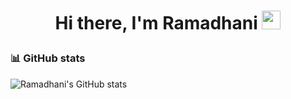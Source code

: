 # <p align="center">Hi there, I'm Ramadhani <img src="https://raw.githubusercontent.com/MartinHeinz/MartinHeinz/master/wave.gif" width="30" height="30"></p>

### :bar_chart: GitHub stats
![Ramadhani's GitHub stats](https://github-readme-stats.vercel.app/api?username=rdsarjito&theme=tokyonight&show_icons=true)

<!--
**rdsarjito/rdsarjito** is a ✨ _special_ ✨ repository because its `README.md` (this file) appears on your GitHub profile.

Here are some ideas to get you started:

- 🔭 I’m currently working on ...
- 🌱 I’m currently learning ...
- 👯 I’m looking to collaborate on ...
- 🤔 I’m looking for help with ...
- 💬 Ask me about ...
- 📫 How to reach me: ...
- 😄 Pronouns: ...
- ⚡ Fun fact: ...
-->
